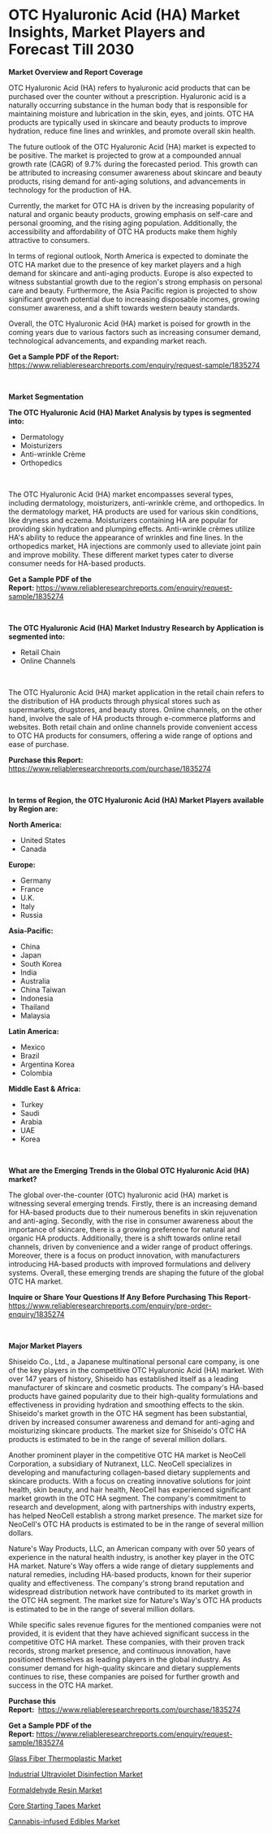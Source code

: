 <p><h1>OTC Hyaluronic Acid (HA) Market Insights, Market Players and Forecast Till 2030</h1></p><p><strong>Market Overview and Report Coverage</strong></p>
<p><p>OTC Hyaluronic Acid (HA) refers to hyaluronic acid products that can be purchased over the counter without a prescription. Hyaluronic acid is a naturally occurring substance in the human body that is responsible for maintaining moisture and lubrication in the skin, eyes, and joints. OTC HA products are typically used in skincare and beauty products to improve hydration, reduce fine lines and wrinkles, and promote overall skin health.</p><p>The future outlook of the OTC Hyaluronic Acid (HA) market is expected to be positive. The market is projected to grow at a compounded annual growth rate (CAGR) of 9.7% during the forecasted period. This growth can be attributed to increasing consumer awareness about skincare and beauty products, rising demand for anti-aging solutions, and advancements in technology for the production of HA.</p><p>Currently, the market for OTC HA is driven by the increasing popularity of natural and organic beauty products, growing emphasis on self-care and personal grooming, and the rising aging population. Additionally, the accessibility and affordability of OTC HA products make them highly attractive to consumers.</p><p>In terms of regional outlook, North America is expected to dominate the OTC HA market due to the presence of key market players and a high demand for skincare and anti-aging products. Europe is also expected to witness substantial growth due to the region's strong emphasis on personal care and beauty. Furthermore, the Asia Pacific region is projected to show significant growth potential due to increasing disposable incomes, growing consumer awareness, and a shift towards western beauty standards.</p><p>Overall, the OTC Hyaluronic Acid (HA) market is poised for growth in the coming years due to various factors such as increasing consumer demand, technological advancements, and expanding market reach.</p></p>
<p><strong>Get a Sample PDF of the Report:</strong> <a href="https://www.reliableresearchreports.com/enquiry/request-sample/1835274">https://www.reliableresearchreports.com/enquiry/request-sample/1835274</a></p>
<p>&nbsp;</p>
<p><strong>Market Segmentation</strong></p>
<p><strong>The OTC Hyaluronic Acid (HA) Market Analysis by types is segmented into:</strong></p>
<p><ul><li>Dermatology</li><li>Moisturizers</li><li>Anti-wrinkle Crème</li><li>Orthopedics</li></ul></p>
<p>&nbsp;</p>
<p><p>The OTC Hyaluronic Acid (HA) market encompasses several types, including dermatology, moisturizers, anti-wrinkle crème, and orthopedics. In the dermatology market, HA products are used for various skin conditions, like dryness and eczema. Moisturizers containing HA are popular for providing skin hydration and plumping effects. Anti-wrinkle crèmes utilize HA's ability to reduce the appearance of wrinkles and fine lines. In the orthopedics market, HA injections are commonly used to alleviate joint pain and improve mobility. These different market types cater to diverse consumer needs for HA-based products.</p></p>
<p><strong>Get a Sample PDF of the Report:</strong>&nbsp;<a href="https://www.reliableresearchreports.com/enquiry/request-sample/1835274">https://www.reliableresearchreports.com/enquiry/request-sample/1835274</a></p>
<p>&nbsp;</p>
<p><strong>The OTC Hyaluronic Acid (HA) Market Industry Research by Application is segmented into:</strong></p>
<p><ul><li>Retail Chain</li><li>Online Channels</li></ul></p>
<p>&nbsp;</p>
<p><p>The OTC Hyaluronic Acid (HA) market application in the retail chain refers to the distribution of HA products through physical stores such as supermarkets, drugstores, and beauty stores. Online channels, on the other hand, involve the sale of HA products through e-commerce platforms and websites. Both retail chain and online channels provide convenient access to OTC HA products for consumers, offering a wide range of options and ease of purchase.</p></p>
<p><strong>Purchase this Report:</strong>&nbsp; <a href="https://www.reliableresearchreports.com/purchase/1835274">https://www.reliableresearchreports.com/purchase/1835274</a></p>
<p>&nbsp;</p>
<p><strong>In terms of Region, the OTC Hyaluronic Acid (HA) Market Players available by Region are:</strong></p>
<p>
    <p> <strong> North America: </strong>
        <ul>
            <li>United States</li>
            <li>Canada</li>
        </ul>
        </p> 
    <p> <strong> Europe: </strong>
        <ul>
            <li>Germany</li>
            <li>France</li>
            <li>U.K.</li>
            <li>Italy</li>
            <li>Russia</li>
        </ul>
        </p> 
    <p> <strong> Asia-Pacific: </strong>
        <ul>
            <li>China</li>
            <li>Japan</li>
            <li>South Korea</li>
            <li>India</li>
            <li>Australia</li>
            <li>China Taiwan</li>
            <li>Indonesia</li>
            <li>Thailand</li>
            <li>Malaysia</li>
        </ul>
        </p> 
    <p> <strong> Latin America: </strong>
        <ul>
            <li>Mexico</li>
            <li>Brazil</li>
            <li>Argentina Korea</li>
            <li>Colombia</li>
        </ul>
        </p> 
    <p> <strong> Middle East & Africa: </strong>
        <ul>
            <li>Turkey</li>
            <li>Saudi</li>
            <li>Arabia</li>
            <li>UAE</li>
            <li>Korea</li>
        </ul>
    </p>
    </p>
<p>&nbsp;</p>
<p><strong>What are the Emerging Trends in the Global OTC Hyaluronic Acid (HA) market?</strong></p>
<p><p>The global over-the-counter (OTC) hyaluronic acid (HA) market is witnessing several emerging trends. Firstly, there is an increasing demand for HA-based products due to their numerous benefits in skin rejuvenation and anti-aging. Secondly, with the rise in consumer awareness about the importance of skincare, there is a growing preference for natural and organic HA products. Additionally, there is a shift towards online retail channels, driven by convenience and a wider range of product offerings. Moreover, there is a focus on product innovation, with manufacturers introducing HA-based products with improved formulations and delivery systems. Overall, these emerging trends are shaping the future of the global OTC HA market.</p></p>
<p><strong>Inquire or Share Your Questions If Any Before Purchasing This Report</strong>- <a href="https://www.reliableresearchreports.com/enquiry/pre-order-enquiry/1835274">https://www.reliableresearchreports.com/enquiry/pre-order-enquiry/1835274</a></p>
<p>&nbsp;</p>
<p><strong>Major Market Players</strong></p>
<p><p>Shiseido Co., Ltd., a Japanese multinational personal care company, is one of the key players in the competitive OTC Hyaluronic Acid (HA) market. With over 147 years of history, Shiseido has established itself as a leading manufacturer of skincare and cosmetic products. The company's HA-based products have gained popularity due to their high-quality formulations and effectiveness in providing hydration and smoothing effects to the skin. Shiseido's market growth in the OTC HA segment has been substantial, driven by increased consumer awareness and demand for anti-aging and moisturizing skincare products. The market size for Shiseido's OTC HA products is estimated to be in the range of several million dollars.</p><p>Another prominent player in the competitive OTC HA market is NeoCell Corporation, a subsidiary of Nutranext, LLC. NeoCell specializes in developing and manufacturing collagen-based dietary supplements and skincare products. With a focus on creating innovative solutions for joint health, skin beauty, and hair health, NeoCell has experienced significant market growth in the OTC HA segment. The company's commitment to research and development, along with partnerships with industry experts, has helped NeoCell establish a strong market presence. The market size for NeoCell's OTC HA products is estimated to be in the range of several million dollars.</p><p>Nature's Way Products, LLC, an American company with over 50 years of experience in the natural health industry, is another key player in the OTC HA market. Nature's Way offers a wide range of dietary supplements and natural remedies, including HA-based products, known for their superior quality and effectiveness. The company's strong brand reputation and widespread distribution network have contributed to its market growth in the OTC HA segment. The market size for Nature's Way's OTC HA products is estimated to be in the range of several million dollars.</p><p>While specific sales revenue figures for the mentioned companies were not provided, it is evident that they have achieved significant success in the competitive OTC HA market. These companies, with their proven track records, strong market presence, and continuous innovation, have positioned themselves as leading players in the global industry. As consumer demand for high-quality skincare and dietary supplements continues to rise, these companies are poised for further growth and success in the OTC HA market.</p></p>
<p><strong>Purchase this Report:</strong>&nbsp;&nbsp;<a href="https://www.reliableresearchreports.com/purchase/1835274">https://www.reliableresearchreports.com/purchase/1835274</a></p>
<p></p>
<p><strong>Get a Sample PDF of the Report:</strong>&nbsp;<a href="https://www.reliableresearchreports.com/enquiry/request-sample/1835274">https://www.reliableresearchreports.com/enquiry/request-sample/1835274</a></p>
<p><p><a href="https://medium.com/@isomjohnson/glass-fiber-thermoplastic-market-size-cagr-trends-2024-2030-bbbb63797d34">Glass Fiber Thermoplastic Market</a></p><p><a href="https://www.linkedin.com/pulse/industrial-ultraviolet-disinfection-market-size-share/">Industrial Ultraviolet Disinfection Market</a></p><p><a href="https://medium.com/@edwinsporer/formaldehyde-resin-market-report-reveals-the-latest-trends-and-growth-opportunities-of-this-market-9381bdd055bb">Formaldehyde Resin Market</a></p><p><a href="https://github.com/Chiragrp25/Market-Research-Report-List-1/blob/main/core-starting-tapes-market.md">Core Starting Tapes Market</a></p><p><a href="https://github.com/YashRP12/Market-Research-Report-List-1/blob/main/cannabis-infused-edibles-market.md">Cannabis-infused Edibles Market</a></p></p>